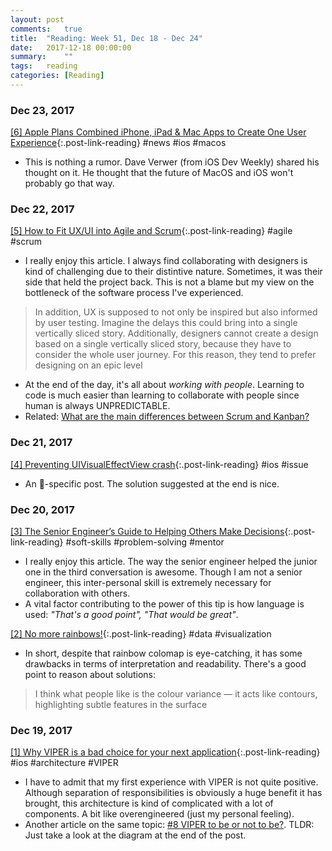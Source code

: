 ```yaml
---
layout: post
comments:	true
title:  "Reading: Week 51, Dec 18 - Dec 24"
date:   2017-12-18 00:00:00
summary:    ""
tags:   reading
categories:	[Reading]
---
```


### Dec 23, 2017

[[6] Apple Plans Combined iPhone, iPad & Mac Apps to Create One User Experience](https://www.bloomberg.com/news/articles/2017-12-20/apple-is-said-to-have-plan-to-combine-iphone-ipad-and-mac-apps){:.post-link-reading} <post-content-tag>#news #ios #macos</post-content-tag>
- This is nothing a rumor. Dave Verwer (from iOS Dev Weekly) shared his thought on it. He thought that the future of MacOS and iOS won't probably go that way. 

### Dec 22, 2017

[[5] How to Fit UX/UI into Agile and Scrum](https://www.scrumalliance.org/community/articles/2016/november/agile-scrum-and-ux-ui){:.post-link-reading} <post-content-tag>#agile #scrum</post-content-tag>
- I really enjoy this article. I always find collaborating with designers is kind of challenging due to their distintive nature. Sometimes, it was their side that held the project back. This is not a blame but my view on the bottleneck of the software process I've experienced.
> In addition, UX is supposed to not only be inspired but also informed by user testing. Imagine the delays this could bring into a single vertically sliced story. Additionally, designers cannot create a design based on a single vertically sliced story, because they have to consider the whole user journey. For this reason, they tend to prefer designing on an epic level
- At the end of the day, it's all about *working with people*. Learning to code is much easier than learning to collaborate with people since human is always UNPREDICTABLE.
- Related: [What are the main differences between Scrum and Kanban?](https://www.quora.com/What-are-the-main-differences-between-Scrum-and-Kanban)


### Dec 21, 2017

[[4] Preventing UIVisualEffectView crash](https://dev.to/onmyway133/preventing-uivisualeffectview-crash-30gg){:.post-link-reading} <post-content-tag>#ios #issue</post-content-tag>
- An 📱-specific post. The solution suggested at the end is nice.


### Dec 20, 2017

[[3] The Senior Engineer’s Guide to Helping Others Make Decisions](http://silverwraith.com/blog/2017/10/the-senior-engineers-guide-to-helping-others-make-decisions){:.post-link-reading} <post-content-tag>#soft-skills #problem-solving #mentor</post-content-tag>
- I really enjoy this article. The way the senior engineer helped the junior one in the third conversation is awesome. Though I am not a senior engineer, this inter-personal skill is extremely necessary for collaboration with others.
- A vital factor contributing to the power of this tip is how language is used: *"That's a good point", "That would be great"*.


[[2] No more rainbows!](https://agilescientific.com/blog/2017/12/14/no-more-rainbows){:.post-link-reading} <post-content-tag>#data #visualization</post-content-tag>
- In short, despite that rainbow colomap is eye-catching, it has some drawbacks in terms of interpretation and readability. There's a good point to reason about solutions:
> I think what people like is the colour variance — it acts like contours, highlighting subtle features in the surface


### Dec 19, 2017

[[1] Why VIPER is a bad choice for your next application](https://medium.com/@Pr0Ger/why-viper-is-a-bad-choice-for-your-next-application-725f4e16fbee){:.post-link-reading} <post-content-tag>#ios #architecture #VIPER</post-content-tag>
- I have to admit that my first experience with VIPER is not quite positive. Although separation of responsibilities is obviously a huge benefit it has brought, this architecture is kind of complicated with a lot of components. A bit like overengineered (just my personal feeling).
- Another article on the same topic: [#8 VIPER to be or not to be?](https://swifting.io/blog/2016/03/07/8-viper-to-be-or-not-to-be). TLDR: Just take a look at the diagram at the end of the post.

